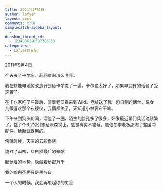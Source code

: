 ```yaml
---
title: 2011年9月4日
author: lofyer
layout: post
comments: true
simplecatch-sidebarlayout:
  - 
duoshuo_thread_id:
  - 1234836220387786853
categories:
  - Lofyer的日记
---
```

2011年9月4日

今天去了卡尔家，莉莉依旧那么漂亮。

我把核能电池的改造计划给卡尔说了一遍，卡尔说太好了，如果早就有的话省了受这苦了。

在卡尔家吃了午饭后，骑着老沃森来到Wild。老板送了我一包自制的烟丝，说女儿很喜欢那个夜视仪，我俩都笑了，天知道小林要它干嘛。

下午来到狗头胡同，溜达了一圈，陌生的脸孔多了很多，好像最近雇佣兵活动频繁了。挑了个6.2的引擎给沃森换上，感觉确实不错哦。顺便在李老板那淘了些缓冲配件，给新武器用的。

傍晚时候，天空的云彩燃烧

烧红了山峦，给自然最后的奉献

起伏着的地势，隐藏着秘密万千

我的颜色不再只是黑与白

一个人的时候，我会再想起你的笑脸